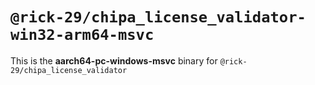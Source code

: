 # `@rick-29/chipa_license_validator-win32-arm64-msvc`

This is the **aarch64-pc-windows-msvc** binary for `@rick-29/chipa_license_validator`
